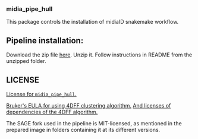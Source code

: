 ### midia_pipe_hull

This package controls the installation of midiaID snakemake workflow.

## Pipeline installation:

Download the zip file [here](./dockerhub.zip).
Unzip it. 
Follow instructions in README from the unzipped folder.

## LICENSE

[License for `midia_pipe_hull`.](./LICENSE)

[Bruker's EULA for using 4DFF clustering algorithm.](./EULA_4DFF.pdf) [And licenses of dependencies of the 4DFF algorithm.](./BRUKER_THIRD-PARTY-LICENSE-README.txt)

The SAGE fork used in the pipeline is MIT-licensed, as mentioned in the prepared image in folders containing it at its different versions.
